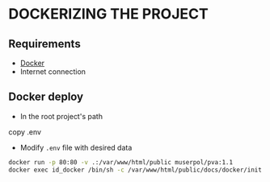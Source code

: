 # DOCKERIZING THE PROJECT

## Requirements

* [Docker](https://docs.docker.com/install/)
* Internet connection

## Docker deploy

* In the root project's path

copy .env
* Modify `.env` file with desired data

```sh
docker run -p 80:80 -v .:/var/www/html/public muserpol/pva:1.1
docker exec id_docker /bin/sh -c /var/www/html/public/docs/docker/init.sh
```

